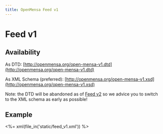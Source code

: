 ```yaml
---
title: OpenMensa Feed v1
---
```


# Feed v1

## Availability

As DTD: [http://openmensa.org/open-mensa-v1.dtd](http://openmensa.org/open-mensa-v1.dtd)

As XML Schema (preferred): [http://openmensa.org/open-mensa-v1.xsd](http://openmensa.org/open-mensa-v1.xsd)

Note: the DTD will be abandoned as of [Feed v2](/feed/v2/) so we advice you to switch to the XML schema as early as possible!

## Example

<%= xml(file_in('static/feed_v1.xml')) %>
